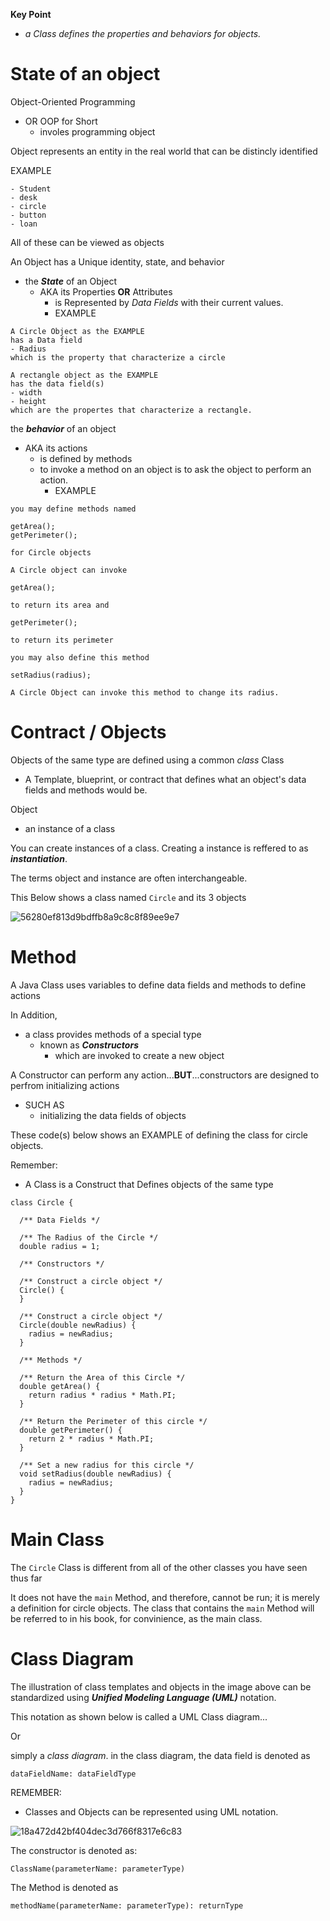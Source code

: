 **Key Point**
- _a Class defines the properties and behaviors for objects._

# State of an object
Object-Oriented Programming 
- OR OOP for Short
  - involes programming object
 
Object represents an entity in the real world that can be distincly identified

EXAMPLE
```
- Student
- desk
- circle
- button
- loan
```
All of these can be viewed as objects

An Object has a Unique identity, state, and behavior
- the **_State_** of an Object
  - AKA its Properties **OR** Attributes
    -  is Represented by _Data Fields_ with their current values.
    -  EXAMPLE
```
A Circle Object as the EXAMPLE
has a Data field
- Radius
which is the property that characterize a circle
```
```
A rectangle object as the EXAMPLE
has the data field(s)
- width
- height
which are the propertes that characterize a rectangle.
```
the **_behavior_** of an object
- AKA its actions
  - is defined by methods
  - to invoke a method on an object is to ask the object to perform an action.
    - EXAMPLE
```
you may define methods named

getArea();
getPerimeter();

for Circle objects

A Circle object can invoke

getArea();

to return its area and

getPerimeter();

to return its perimeter

you may also define this method

setRadius(radius);

A Circle Object can invoke this method to change its radius.
```
# Contract / Objects
Objects of the same type are defined using a common _class_
Class
- A Template, blueprint, or contract that defines what an object's data fields and methods would be.

Object
- an instance of a class

You can create instances of a class. Creating a instance is reffered to as **_instantiation_**.

The terms object and instance are often interchangeable.

This Below shows a class named ```Circle``` and its 3 objects

![56280ef813d9bdffb8a9c8c8f89ee9e7](https://github.com/user-attachments/assets/381e84db-43a5-4ff8-9de4-d4d383edc836)

# Method 
A Java Class uses variables to define data fields and methods to define actions

In Addition, 
- a class provides methods of a special type
  - known as **_Constructors_**
    - which are invoked to create a new object

A Constructor can perform any action...**BUT**...constructors are designed to perfrom initializing actions
- SUCH AS
  - initializing the data fields of objects

These code(s) below shows an EXAMPLE of defining the class for circle objects.

Remember:
- A Class is a Construct that Defines objects of the same type
```
class Circle {
```
```
  /** Data Fields */

  /** The Radius of the Circle */
  double radius = 1;
```
```
  /** Constructors */

  /** Construct a circle object */
  Circle() {              
  }

  /** Construct a circle object */
  Circle(double newRadius) {
    radius = newRadius;
  }
```
```
  /** Methods */

  /** Return the Area of this Circle */
  double getArea() {
    return radius * radius * Math.PI;
  }

  /** Return the Perimeter of this circle */
  double getPerimeter() {
    return 2 * radius * Math.PI;
  }

  /** Set a new radius for this circle */
  void setRadius(double newRadius) {
    radius = newRadius;
  }
}
```
# Main Class
The ```Circle``` Class is different from all of the other classes you have seen thus far

It does not have the ```main``` Method, and therefore, cannot be run; it is merely a definition for circle objects. The class that contains the ```main``` Method will be referred to in his book, for convinience, as the main class.

# Class Diagram
The illustration of class templates and objects in the image above can be standardized using **_Unified Modeling Language (UML)_** notation.

This notation as shown below is called a UML Class diagram...

Or

simply a _class diagram_. in the class diagram, the data field is denoted as
```
dataFieldName: dataFieldType
```
REMEMBER:
- Classes and Objects can be represented using UML notation.

![18a472d42bf404dec3d766f8317e6c83](https://github.com/user-attachments/assets/d940e22e-727f-478d-af2a-d3a579fb5525)

The constructor is denoted as:
```
ClassName(parameterName: parameterType)
```
The Method is denoted as
```
methodName(parameterName: parameterType): returnType
```
